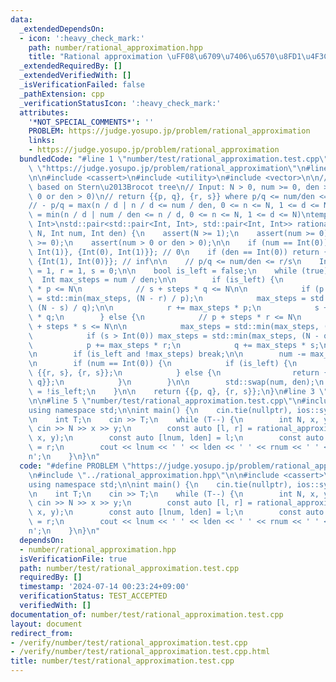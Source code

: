 ```yaml
---
data:
  _extendedDependsOn:
  - icon: ':heavy_check_mark:'
    path: number/rational_approximation.hpp
    title: "Rational approximation \uFF08\u6709\u7406\u6570\u8FD1\u4F3C\uFF09"
  _extendedRequiredBy: []
  _extendedVerifiedWith: []
  _isVerificationFailed: false
  _pathExtension: cpp
  _verificationStatusIcon: ':heavy_check_mark:'
  attributes:
    '*NOT_SPECIAL_COMMENTS*': ''
    PROBLEM: https://judge.yosupo.jp/problem/rational_approximation
    links:
    - https://judge.yosupo.jp/problem/rational_approximation
  bundledCode: "#line 1 \"number/test/rational_approximation.test.cpp\"\n#define PROBLEM\
    \ \"https://judge.yosupo.jp/problem/rational_approximation\"\n#line 2 \"number/rational_approximation.hpp\"\
    \n\n#include <cassert>\n#include <utility>\n#include <vector>\n\n// Rational approximation\
    \ based on Stern\u2013Brocot tree\n// Input: N > 0, num >= 0, den >= 0 (num >\
    \ 0 or den > 0)\n// return {{p, q}, {r, s}} where p/q <= num/den <= r/s. Strictly,\n\
    // - p/q = max(n / d | n / d <= num / den, 0 <= n <= N, 1 <= d <= N)\n// - r/s\
    \ = min(n / d | num / den <= n / d, 0 <= n <= N, 1 <= d <= N)\ntemplate <class\
    \ Int>\nstd::pair<std::pair<Int, Int>, std::pair<Int, Int>> rational_approximation(Int\
    \ N, Int num, Int den) {\n    assert(N >= 1);\n    assert(num >= 0);\n    assert(den\
    \ >= 0);\n    assert(num > 0 or den > 0);\n\n    if (num == Int(0)) return {{Int(0),\
    \ Int(1)}, {Int(0), Int(1)}}; // 0\n    if (den == Int(0)) return {{Int(1), Int(0)},\
    \ {Int(1), Int(0)}}; // inf\n\n    // p/q <= num/den <= r/s\n    Int p = 0, q\
    \ = 1, r = 1, s = 0;\n\n    bool is_left = false;\n    while (true) {\n      \
    \  Int max_steps = num / den;\n\n        if (is_left) {\n            // r + steps\
    \ * p <= N\n            // s + steps * q <= N\n\n            if (p > Int(0)) max_steps\
    \ = std::min(max_steps, (N - r) / p);\n            max_steps = std::min(max_steps,\
    \ (N - s) / q);\n\n            r += max_steps * p;\n            s += max_steps\
    \ * q;\n        } else {\n            // p + steps * r <= N\n            // q\
    \ + steps * s <= N\n\n            max_steps = std::min(max_steps, (N - p) / r);\n\
    \            if (s > Int(0)) max_steps = std::min(max_steps, (N - q) / s);\n\n\
    \            p += max_steps * r;\n            q += max_steps * s;\n        }\n\
    \n        if (is_left and !max_steps) break;\n\n        num -= max_steps * den;\n\
    \n        if (num == Int(0)) {\n            if (is_left) {\n                return\
    \ {{r, s}, {r, s}};\n            } else {\n                return {{p, q}, {p,\
    \ q}};\n            }\n        }\n\n        std::swap(num, den);\n        is_left\
    \ = !is_left;\n    }\n\n    return {{p, q}, {r, s}};\n}\n#line 3 \"number/test/rational_approximation.test.cpp\"\
    \n\n#line 5 \"number/test/rational_approximation.test.cpp\"\n#include <iostream>\n\
    using namespace std;\n\nint main() {\n    cin.tie(nullptr), ios::sync_with_stdio(false);\n\
    \n    int T;\n    cin >> T;\n    while (T--) {\n        int N, x, y;\n       \
    \ cin >> N >> x >> y;\n        const auto [l, r] = rational_approximation<int>(N,\
    \ x, y);\n        const auto [lnum, lden] = l;\n        const auto [rnum, rden]\
    \ = r;\n        cout << lnum << ' ' << lden << ' ' << rnum << ' ' << rden << '\\\
    n';\n    }\n}\n"
  code: "#define PROBLEM \"https://judge.yosupo.jp/problem/rational_approximation\"\
    \n#include \"../rational_approximation.hpp\"\n\n#include <cassert>\n#include <iostream>\n\
    using namespace std;\n\nint main() {\n    cin.tie(nullptr), ios::sync_with_stdio(false);\n\
    \n    int T;\n    cin >> T;\n    while (T--) {\n        int N, x, y;\n       \
    \ cin >> N >> x >> y;\n        const auto [l, r] = rational_approximation<int>(N,\
    \ x, y);\n        const auto [lnum, lden] = l;\n        const auto [rnum, rden]\
    \ = r;\n        cout << lnum << ' ' << lden << ' ' << rnum << ' ' << rden << '\\\
    n';\n    }\n}\n"
  dependsOn:
  - number/rational_approximation.hpp
  isVerificationFile: true
  path: number/test/rational_approximation.test.cpp
  requiredBy: []
  timestamp: '2024-07-14 00:23:24+09:00'
  verificationStatus: TEST_ACCEPTED
  verifiedWith: []
documentation_of: number/test/rational_approximation.test.cpp
layout: document
redirect_from:
- /verify/number/test/rational_approximation.test.cpp
- /verify/number/test/rational_approximation.test.cpp.html
title: number/test/rational_approximation.test.cpp
---
```

